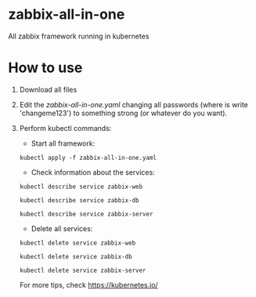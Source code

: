 # zabbix-all-in-one
All zabbix framework running in kubernetes

# How to use
1. Download all files

1. Edit the *zabbix-all-in-one.yaml* changing all passwords (where is write 'changeme123') to something strong (or whatever do you want).

1. Perform kubectl commands:

    * Start all framework:
    
    `kubectl apply -f zabbix-all-in-one.yaml`
  
    * Check information about the services:
    
    `kubectl describe service zabbix-web`
   
   `kubectl describe service zabbix-db`
   
   `kubectl describe service zabbix-server`
 
    * Delete all services:
   
   `kubectl delete service zabbix-web`
   
   `kubectl delete service zabbix-db`
   
   `kubectl delete service zabbix-server`
   
   
   For more tips, check https://kubernetes.io/
